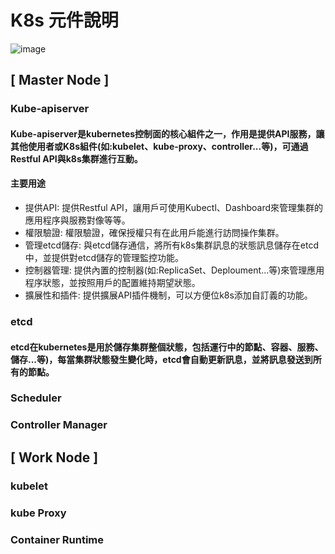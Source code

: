 # K8s 元件說明
![image](https://user-images.githubusercontent.com/39659664/223376662-c5933a61-178e-42e6-aa49-99907c86ec92.png)
## [ Master Node ]
### Kube-apiserver
#### Kube-apiserver是kubernetes控制面的核心組件之一，作用是提供API服務，讓其他使用者或K8s組件(如:kubelet、kube-proxy、controller...等)，可通過Restful API與k8s集群進行互動。
#### 主要用途
* 提供API: 提供Restful API，讓用戶可使用Kubectl、Dashboard來管理集群的應用程序與服務對像等等。
* 權限驗證: 權限驗證，確保授權只有在此用戶能進行訪問操作集群。
* 管理etcd儲存: 與etcd儲存通信，將所有k8s集群訊息的狀態訊息儲存在etcd中，並提供對etcd儲存的管理監控功能。
* 控制器管理: 提供內置的控制器(如:ReplicaSet、Deploument...等)來管理應用程序狀態，並按照用戶的配置維持期望狀態。
* 擴展性和插件: 提供擴展API插件機制，可以方便位k8s添加自訂義的功能。
### etcd
#### etcd在kubernetes是用於儲存集群整個狀態，包括運行中的節點、容器、服務、儲存...等)，每當集群狀態發生變化時，etcd會自動更新訊息，並將訊息發送到所有的節點。
### Scheduler
### Controller Manager
## [ Work Node ]
### kubelet
### kube Proxy
### Container Runtime
